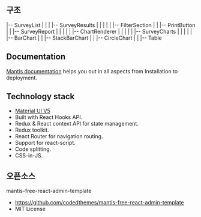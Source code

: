 ## 구조

|-- SurveyList
|   |
|   |-- SurveyResults
|   |   |
|   |   |-- FilterSection
|   |   |-- PrintButton
|   |   |-- SurveyReport
|   |       |
|   |       |-- ChartRenderer
|   |           |
|   |           |-- SurveyCharts
|   |               |
|   |               |-- BarChart
|   |               |-- StackBarChart
|   |               |-- CircleChart
|   |               |-- Table

## Documentation

[Mantis documentation](https://codedthemes.gitbook.io/mantis/) helps you out in all aspects from Installation to deployment.

## Technology stack

- [Material UI V5](https://mui.com/core/)
- Built with React Hooks API.
- Redux & React context API for state management.
- Redux toolkit.
- React Router for navigation routing.
- Support for react-script.
- Code splitting.
- CSS-in-JS.


## 오픈소스
mantis-free-react-admin-template
- https://github.com/codedthemes/mantis-free-react-admin-template
- MIT License
